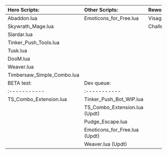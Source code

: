 Hero Scripts:              | Other Scripts:			| Reworked:					    | Extensions:
:-----------               | :-----------           | :-----------				    | :-----------
Abaddon.lua                | Emoticons_for_Free.lua | Visage_Helper_Rework.lua	    | TS_Combo_Extension.lua
Skywrath_Mage.lua          | 	   					| Challenge_accepted_rework.lua | 
Slardar.lua                |
Tinker_Push_Tools.lua      | 
Tusk.lua                   | 
DooM.lua				   |
Weaver.lua				   |
Timbersaw_Simple_Combo.lua |
BETA test:				   | Dev queue:
:-----------               | :-----------
TS_Combo_Extension.lua     | Tinker_Push_Bot_WIP.lua
						   | TS_Combo_Extension.lua (Updt)
						   | Pudge_Escape.lua
						   | Emoticons_for_Free.lua (Updt)
						   | Weaver.lua (Updt)